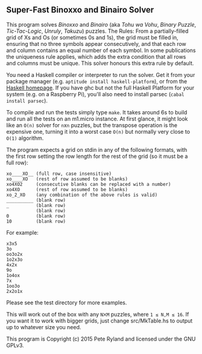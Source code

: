 ## Super-Fast Binoxxo and Binairo Solver

This program solves *Binoxxo* and *Binairo* (aka *Tohu wa Vohu*, *Binary
Puzzle*, *Tic-Tac-Logic*, *Unruly*, *Takuzu*) puzzles.  The Rules: From a
partially-filled grid of Xs and Os (or sometimes 0s and 1s), the grid must be
filled in, ensuring that no three symbols appear consecutively, and that each
row and column contains an equal number of each symbol.  In some publications
the uniqueness rule applies, which adds the extra condition that all rows and
columns must be unique.  This solver honours this extra rule by default.

You need a Haskell compiler or interpreter to run the solver.  Get it from your
package manager (e.g. `aptitude install haskell-platform`), or from the
[Haskell homepage](https://www.haskell.org/platform/).  If you have ghc but not
the full Haskell Platform for your system (e.g. on a Raspberry Pi), you'll also
need to install parsec (`cabal install parsec`).

To compile and run the tests simply type `make`.  It takes around 6s to build
and run all the tests on an m1.micro instance.  At first glance, it might look
like an `O(n)` solver for `n`x`n` puzzles, but the transpose operation is the
expensive one, turning it into a worst case `O(n)` but normally very close to
`O(1)` algorithm.

The program expects a grid on stdin in any of the following formats, with the
first row setting the row length for the rest of the grid (so it must be a full
row):

```
xo____XO__ (full row, case insensitive)
xo____XO   (rest of row assumed to be blanks)
xo4XO2     (consecutive blanks can be replaced with a number)
xo4XO      (rest of row assumed to be blanks)
xo_2_XO    (any combination of the above rules is valid)
__________ (blank row)
_          (blank row)
           (blank row)
0          (blank row)
10         (blank row)
```

For example:

```
x3x5
3o
oo3o2x
1o2x3o
4x2x
9o
1o4ox
7x
1oo3o
2x2o1x
```

Please see the test directory for more examples.

This will work out of the box with any `N⨉M` puzzles, where `1 ≤ N,M ≤ 16`.  If
you want it to work with bigger grids, just change src/MkTable.hs to output up
to whatever size you need.

This program is Copyright (c) 2015 Pete Ryland and licensed under the GNU
GPLv3.
